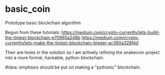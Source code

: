 # basic_coin
Prototype basic blockchain algorithm

Begun from these tutorials: 
https://medium.com/crypto-currently/lets-build-the-tiniest-blockchain-e70965a248b
https://medium.com/crypto-currently/lets-make-the-tiniest-blockchain-bigger-ac360a328f4d

Their are holes in the solution so I am actively refining the snakecoin project into a more formal, hackable, python blockchain. 

#idea: emphasis should be put on making a "pythonic" blockchain. 
